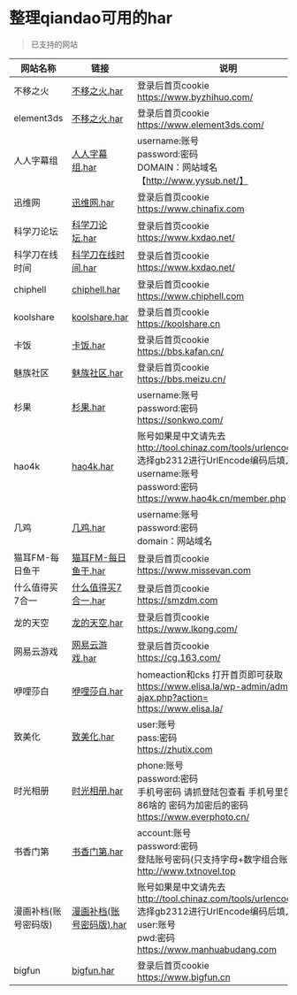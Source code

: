 # 整理qiandao可用的har

> 已支持的网站

网站名称 | 链接 | 说明
--- | --- | ---
不移之火 | [不移之火.har](https://github.com/wjf0214/qd-templates/blob/master/%E4%B8%8D%E7%A7%BB%E4%B9%8B%E7%81%AB.har) | 登录后首页cookie<br>https://www.byzhihuo.com/
element3ds | [不移之火.har](https://github.com/wjf0214/qd-templates/blob/master/element3ds.har) | 登录后首页cookie<br>https://www.element3ds.com/
人人字幕组 | [人人字幕组.har](https://github.com/wjf0214/qd-templates/blob/master/%E4%BA%BA%E4%BA%BA%E5%AD%97%E5%B9%95%E7%BB%84.har) | username:账号<br>password:密码<br>DOMAIN：网站域名【http://www.yysub.net/】
迅维网 | [迅维网.har](https://github.com/wjf0214/qd-templates/blob/master/%E8%BF%85%E7%BB%B4%E7%BD%91.har) | 登录后首页cookie<br>https://www.chinafix.com
科学刀论坛 | [科学刀论坛.har](https://github.com/wjf0214/qd-templates/blob/master/%E7%A7%91%E5%AD%A6%E5%88%80%E8%AE%BA%E5%9D%9B.har) | 登录后首页cookie<br>https://www.kxdao.net/
科学刀在线时间 | [科学刀在线时间.har](https://github.com/wjf0214/qd-templates/blob/master/%E7%A7%91%E5%AD%A6%E5%88%80%E5%9C%A8%E7%BA%BF%E6%97%B6%E9%97%B4.har) | 登录后首页cookie<br>https://www.kxdao.net/
chiphell | [chiphell.har](https://github.com/wjf0214/qd-templates/blob/master/chiphell.har) | 登录后首页cookie<br>https://www.chiphell.com
koolshare | [koolshare.har](https://github.com/wjf0214/qd-templates/blob/master/koolshare.har) | 登录后首页cookie<br>https://koolshare.cn
卡饭 | [卡饭.har](https://github.com/wjf0214/qd-templates/blob/master/%E5%8D%A1%E9%A5%AD.har) | 登录后首页cookie<br>https://bbs.kafan.cn/
魅族社区 | [魅族社区.har](https://github.com/wjf0214/qd-templates/blob/master/%E9%AD%85%E6%97%8F%E7%A4%BE%E5%8C%BA.har) | 登录后首页cookie<br>https://bbs.meizu.cn/
杉果 | [杉果.har](https://github.com/wjf0214/qd-templates/blob/master/%E6%9D%89%E6%9E%9C.har) | username:账号<br>password:密码<br>https://sonkwo.com/
hao4k | [hao4k.har](https://github.com/wjf0214/qd-templates/blob/master/hao4k.har) | 账号如果是中文请先去 http://tool.chinaz.com/tools/urlencode.aspx  选择gb2312进行UrlEncode编码后填入。<br>username:账号<br>password:密码<br>https://www.hao4k.cn/member.php
几鸡 | [几鸡.har](https://github.com/wjf0214/qd-templates/blob/master/%E5%87%A0%E9%B8%A1.har) | username:账号<br>password:密码<br>domain：网站域名
猫耳FM-每日鱼干 | [猫耳FM-每日鱼干.har](https://github.com/wjf0214/qd-templates/blob/master/%E7%8C%AB%E8%80%B3FM-%E6%AF%8F%E6%97%A5%E9%B1%BC%E5%B9%B2.har) | 登录后首页cookie<br>https://www.missevan.com
什么值得买7合一 | [什么值得买7合一.har](https://github.com/wjf0214/qd-templates/blob/master/%E4%BB%80%E4%B9%88%E5%80%BC%E5%BE%97%E4%B9%B07%E5%90%88%E4%B8%80.har) | 登录后首页cookie<br>https://smzdm.com
龙的天空 | [龙的天空.har](https://github.com/wjf0214/qd-templates/blob/master/%E9%BE%99%E7%9A%84%E5%A4%A9%E7%A9%BA.har) | 登录后首页cookie<br>https://www.lkong.com/
网易云游戏 | [网易云游戏.har](https://github.com/wjf0214/qd-templates/blob/master/%E7%BD%91%E6%98%93%E4%BA%91%E6%B8%B8%E6%88%8F.har) | 登录后首页cookie<br>https://cg.163.com/
咿哩莎白 | [咿哩莎白.har](https://github.com/wjf0214/qd-templates/blob/master/%E5%92%BF%E5%93%A9%E8%8E%8E%E7%99%BD.har) | homeaction和cks 打开首页即可获取 https://www.elisa.la/wp-admin/admin-ajax.php?action=  <br>https://www.elisa.la/
致美化 | [致美化.har](https://github.com/wjf0214/qd-templates/blob/master/%E8%87%B4%E7%BE%8E%E5%8C%96.har) | user:账号<br>pass:密码<br>https://zhutix.com
时光相册 | [时光相册.har](https://github.com/wjf0214/qd-templates/blob/master/%E6%97%B6%E5%85%89%E7%9B%B8%E5%86%8C.har) | phone:账号<br>password:密码<br>手机号密码 请抓登陆包查看 手机号里包括区号 86啥的 密码为加密后的密码<br>https://www.everphoto.cn/
书香门第 | [书香门第.har](https://github.com/wjf0214/qd-templates/blob/master/%E4%B9%A6%E9%A6%99%E9%97%A8%E7%AC%AC.har) | account:账号<br>password:密码<br>登陆账号密码(只支持字母+数字组合账号)<br>http://www.txtnovel.top
漫画补档(账号密码版) | [漫画补档(账号密码版).har](https://github.com/wjf0214/qd-templates/blob/master/%E6%BC%AB%E7%94%BB%E8%A1%A5%E6%A1%A3(%E8%B4%A6%E5%8F%B7%E5%AF%86%E7%A0%81%E7%89%88).har) | 账号如果是中文请先去 http://tool.chinaz.com/tools/urlencode.aspx  选择gb2312进行UrlEncode编码后填入。<br>user:账号<br>pwd:密码<br>https://www.manhuabudang.com
bigfun | [bigfun.har](https://github.com/wjf0214/qd-templates/blob/master/bigfun.har) | 登录后首页cookie<br>https://www.bigfun.cn